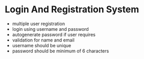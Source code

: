 
#  Login And Registration System 

-  multiple user registration
-  login using username and password
-  autogenerate password if user requires
-  validation for name and email
-  username should be unique
-  password should be minimum of 6 characters
